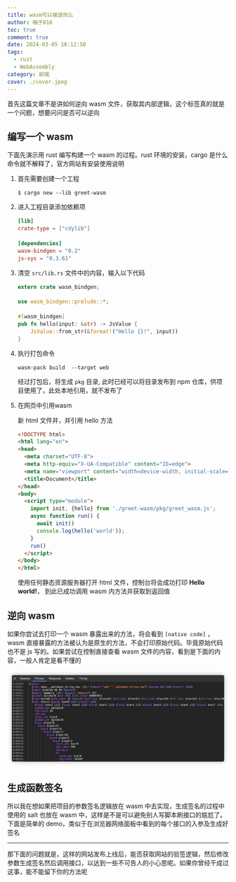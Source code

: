 ```yaml
---
title: wasm可以被逆向么
author: 柚子816
toc: true
comment: true
date: 2024-03-05 16:12:50
tags:
  - rust
  - WebAssembly
category: 前端
cover: ./cover.jpeg
---
```


首先这篇文章不是讲如何逆向 wasm 文件，获取其内部逻辑，这个标签真的就是一个问题，想要问问是否可以逆向



## 编写一个 wasm

下面先演示用 rust 编写构建一个 wasm 的过程。rust 环境的安装，cargo 是什么命令就不解释了，官方网站有安装使用说明



1. 首先需要创建一个工程

   ```shell
   $ cargo new --lib greet-wasm
   ```

2. 进入工程目录添加依赖项

   ```toml
   [lib]
   crate-type = ["cdylib"]
   
   [dependencies]
   wasm-bindgen = "0.2"
   js-sys = "0.3.61"
   
   ```

3. 清空 `src/lib.rs` 文件中的内容，输入以下代码

   ```rust
   extern crate wasm_bindgen;
   
   use wasm_bindgen::prelude::*;
   
   #[wasm_bindgen]
   pub fn hello(input: &str) -> JsValue {
       JsValue::from_str(&format!("Hello {}!", input))
   }
   ```

4. 执行打包命令

   ```shell
   wasm-pack build  --target web
   ```

   经过打包后，将生成 `pkg` 目录, 此时已经可以将目录发布到 npm 仓库，供项目使用了，此处本地引用，就不发布了

5. 在网页中引用wasm

   新 html 文件并，并引用 hello 方法

   ```html
   <!DOCTYPE html>
   <html lang="en">
   <head>
     <meta charset="UTF-8">
     <meta http-equiv="X-UA-Compatible" content="IE=edge">
     <meta name="viewport" content="width=device-width, initial-scale=1.0">
     <title>Document</title>
   </head>
   <body>
     <script type="module">
       import init, {hello} from './greet-wasm/pkg/greet_wasm.js';
       async function run() {
         await init()
         console.log(hello('world'));
       }
       run()
     </script>
   </body>
   </html>
   ```

   使用任何静态资源服务器打开 html 文件，控制台将会成功打印 **Hello world!**， 到此已成功调用 wasm 内方法并获取到返回值



## 逆向 wasm

如果你尝试去打印一个 wasm 暴露出来的方法，将会看到 `[native code]` ，wasm 直接暴露的方法被认为是原生的方法，不会打印原始代码。毕竟原始代码也不是 js 写的。如果尝试在控制直接查看 wasm 文件的内容，看到是下面的内容，一般人肯定是看不懂的

![](./wasm.png)

## 生成函数签名

所以我在想如果把项目的参数签名逻辑放在 wasm 中去实现，生成签名的过程中使用的 salt 也放在 wasm 中，这样是不是可以避免别人写脚本刷接口的尴尬了。下面是简单的 demo，类似于在浏览器网络面板中看到的每个接口的入参及生成好签名

<div id="sign_demo"></div>
<script type="module" src="./sign.js"></script>

-----

那下面的问题就是，这样的网站发布上线后，能否获取网站的验签逻辑，然后修改参数生成签名然后调用接口，以达到一些不可告人的小心思呢。如果你曾经干成过这事，能不能留下你的方法呢
